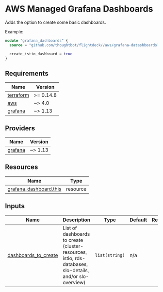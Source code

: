 # AWS Managed Grafana Dashboards

Adds the option to create some basic dashboards.

Example:

```terraform
module "grafana_dashboards" {
  source = "github.com/thoughtbot/flightdeck//aws/grafana-datashboards?ref=VERSION"

  create_istio_dashboard = true
}
```

<!-- BEGIN_TF_DOCS -->
## Requirements

| Name | Version |
|------|---------|
| <a name="requirement_terraform"></a> [terraform](#requirement\_terraform) | >= 0.14.8 |
| <a name="requirement_aws"></a> [aws](#requirement\_aws) | ~> 4.0 |
| <a name="requirement_grafana"></a> [grafana](#requirement\_grafana) | ~> 1.13 |

## Providers

| Name | Version |
|------|---------|
| <a name="provider_grafana"></a> [grafana](#provider\_grafana) | ~> 1.13 |

## Resources

| Name | Type |
|------|------|
| [grafana_dashboard.this](https://registry.terraform.io/providers/grafana/grafana/latest/docs/resources/dashboard) | resource |

## Inputs

| Name | Description | Type | Default | Required |
|------|-------------|------|---------|:--------:|
| <a name="input_dashboards_to_create"></a> [dashboards\_to\_create](#input\_dashboards\_to\_create) | List of dashboards to create (cluster-resources, istio, rds-databases, slo-details, and/or slo-overview) | `list(string)` | n/a | yes |
<!-- END_TF_DOCS -->